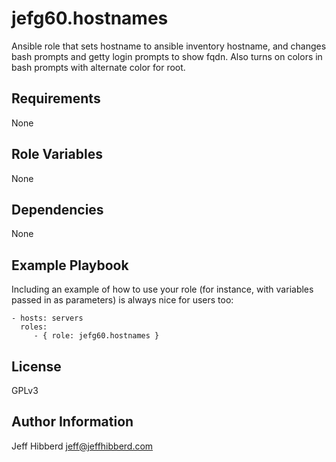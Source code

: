 jefg60.hostnames
=========

Ansible role that sets hostname to ansible inventory hostname, and changes bash prompts and getty login prompts to show fqdn. Also turns on colors in bash prompts with alternate color for root.

Requirements
------------

None

Role Variables
--------------

None

Dependencies
------------

None

Example Playbook
----------------

Including an example of how to use your role (for instance, with variables passed in as parameters) is always nice for users too:

    - hosts: servers
      roles:
         - { role: jefg60.hostnames }

License
-------

GPLv3

Author Information
------------------

Jeff Hibberd
jeff@jeffhibberd.com
